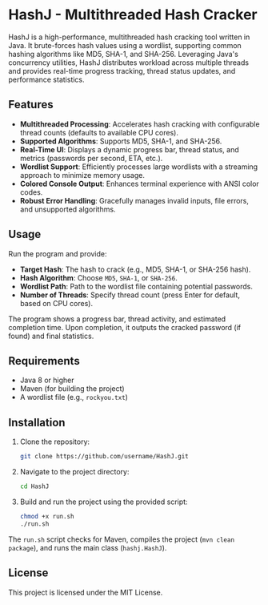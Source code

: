 # HashJ - Multithreaded Hash Cracker

HashJ is a high-performance, multithreaded hash cracking tool written in Java. It brute-forces hash values using a wordlist, supporting common hashing algorithms like MD5, SHA-1, and SHA-256. Leveraging Java's concurrency utilities, HashJ distributes workload across multiple threads and provides real-time progress tracking, thread status updates, and performance statistics.

## Features
- **Multithreaded Processing**: Accelerates hash cracking with configurable thread counts (defaults to available CPU cores).
- **Supported Algorithms**: Supports MD5, SHA-1, and SHA-256.
- **Real-Time UI**: Displays a dynamic progress bar, thread status, and metrics (passwords per second, ETA, etc.).
- **Wordlist Support**: Efficiently processes large wordlists with a streaming approach to minimize memory usage.
- **Colored Console Output**: Enhances terminal experience with ANSI color codes.
- **Robust Error Handling**: Gracefully manages invalid inputs, file errors, and unsupported algorithms.

## Usage
Run the program and provide:
- **Target Hash**: The hash to crack (e.g., MD5, SHA-1, or SHA-256 hash).
- **Hash Algorithm**: Choose `MD5`, `SHA-1`, or `SHA-256`.
- **Wordlist Path**: Path to the wordlist file containing potential passwords.
- **Number of Threads**: Specify thread count (press Enter for default, based on CPU cores).

The program shows a progress bar, thread activity, and estimated completion time. Upon completion, it outputs the cracked password (if found) and final statistics.

## Requirements
- Java 8 or higher
- Maven (for building the project)
- A wordlist file (e.g., `rockyou.txt`)

## Installation
1. Clone the repository:
   ```bash
   git clone https://github.com/username/HashJ.git
   ```
2. Navigate to the project directory:
   ```bash
   cd HashJ
   ```
3. Build and run the project using the provided script:
   ```bash
   chmod +x run.sh
   ./run.sh
   ```

The `run.sh` script checks for Maven, compiles the project (`mvn clean package`), and runs the main class (`hashj.HashJ`).

## License
This project is licensed under the MIT License.

